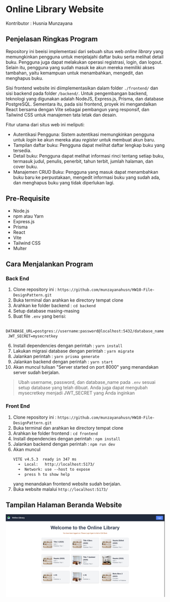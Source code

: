 # Online Library Website
Kontributor : Husnia Munzayana

## Penjelasan Ringkas Program
Repository ini beeisi implementasi dari sebuah situs web _online library_ yang memungkinkan pengguna untuk menjelajahi daftar buku serta melihat detail buku. Pengguna juga dapat melakukan operasi registrasi, login, dan logout. Selain itu, pengguna yang sudah masuk ke akun mereka memiliki akses tambahan, yaitu kemampuan untuk menambahkan, mengedit, dan menghapus buku.

Sisi frontend website ini diimplementasikan dalam folder `./frontend/` dan sisi backend pada folder `/backend/`. Untuk pengembangan backend, teknologi yang digunakan adalah NodeJS, Express.js, Prisma, dan database PostgreSQL. Sementara itu, pada sisi frontend, proyek ini mengandalkan React bersama dengan Vite sebagai pembangun yang responsif, dan Tailwind CSS untuk manajemen tata letak dan desain.

Fitur utama dari situs web ini meliputi:
- Autentikasi Pengguna: Sistem autentikasi memungkinkan pengguna untuk _login_ ke akun mereka atau _register_ untuk membuat akun baru.
- Tampilan daftar buku: Pengguna dapat melihat daftar lengkap buku yang tersedia.
- Detail buku: Pengguna dapat melihat informasi rinci tentang setiap buku, termasuk judul, penulis, penerbit, tahun terbit, jumlah halaman, dan cover buku.
- Manajemen CRUD Buku: Pengguna yang masuk dapat menambahkan buku baru ke perpustakaan, mengedit informasi buku yang sudah ada, dan menghapus buku yang tidak diperlukan lagi.

## Pre-Requisite
- Node.js
- npm atau Yarn
- Express.js
- Prisma
- React
- Vite
- Tailwind CSS
- Multer

## Cara Menjalankan Program
### Back End
1. Clone repository ini : `https://github.com/munzayanahusn/HW10-File-DesignPattern.git`
2. Buka terminal dan arahkan ke directory tempat clone
3. Arahkan ke folder backend : `cd backend`
4. Setup database masing-masing
5. Buat file `.env` yang berisi:
  ```
   DATABASE_URL=postgres://username:password@localhost:5432/database_name
   JWT_SECRET=mysecretkey
  ```
6. Install dependencies dengan perintah : `yarn install`
7. Lakukan migrasi database dengan perintah : `yarn migrate`
8. Jalankan perintah : `yarn prisma generate`
9. Jalankan backend dengan perintah : `yarn start`
10. Akan muncul tulisan "Server started on port 8000" yang menandakan server sudah berjalan.

> Ubah username, password, dan database_name pada `.env` sesuai setup database yang telah dibuat. Anda juga dapat mengubah mysecretkey menjadi JWT_SECRET yang Anda inginkan

### Front End
1. Clone repository ini : `https://github.com/munzayanahusn/HW10-File-DesignPattern.git`
2. Buka terminal dan arahkan ke directory tempat clone
3. Arahkan ke folder frontend : `cd frontend`
4. Install dependencies dengan perintah : `npm install`
5. Jalankan backend dengan perintah : `npm run dev`
6. Akan muncul
    ```
    VITE v4.5.3  ready in 347 ms
      ➜  Local:   http://localhost:5173/
      ➜  Network: use --host to expose
      ➜  press h to show help
    ```
    yang menandakan frontend website sudah berjalan.
7. Buka website malalui `http://localhost:5173/`

## Tampilan Halaman Beranda Website
![Screenshot HomePage Online Library Website](./docs/screenshot-homepage.png)
